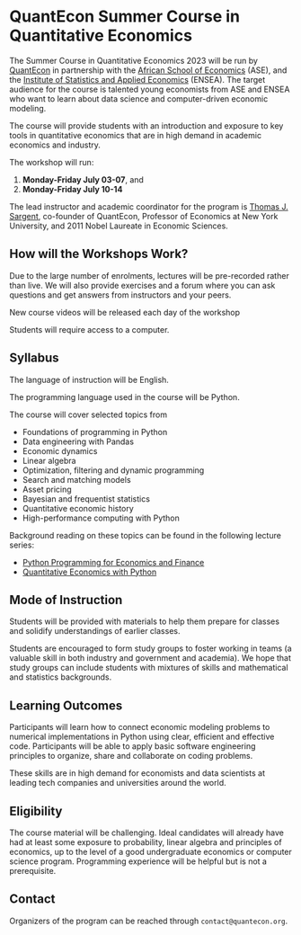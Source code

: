 # QuantEcon Summer Course in Quantitative Economics

The Summer Course in Quantitative Economics 2023 will be run by
[QuantEcon](https://quantecon.org/) in partnership with the [African School of
Economics](https://africanschoolofeconomics.com/) (ASE), and the [Institute of
Statistics and Applied Economics](https://ensea.ed.ci/) (ENSEA).  The target
audience for the course is talented young economists from ASE and ENSEA who
want to learn about  data science and computer-driven economic modeling.  

The course will provide students with an introduction and exposure to key
tools in quantitative economics that are in high demand in academic economics
and industry.

The workshop will run:
1. **Monday-Friday July 03-07**, and 
2. **Monday-Friday July 10-14**

The lead instructor and academic coordinator for the program is [Thomas J.
Sargent](http://www.tomsargent.com/), co-founder of QuantEcon, Professor of
Economics at New York University, and 2011 Nobel Laureate in Economic
Sciences.

## How will the Workshops Work? 

Due to the large number of enrolments, lectures will be pre-recorded rather
than live.  We will also provide exercises and a forum where you
can ask questions and get answers from instructors and your peers.  

New course videos will be released each day of the workshop

Students will require access to a computer.

## Syllabus

The language of instruction will be English.  

The programming language used in the course will be Python.

The course will cover selected topics from 

* Foundations of programming in Python
* Data engineering with Pandas
* Economic dynamics
* Linear algebra
* Optimization, filtering and dynamic programming 
* Search and matching models
* Asset pricing
* Bayesian and frequentist statistics
* Quantitative economic history
* High-performance computing with Python

Background reading on these topics can be found in the following lecture
series:

* [Python Programming for Economics and Finance](https://python-programming.quantecon.org/intro.html)
* [Quantitative Economics with Python](https://python.quantecon.org/intro.html)


## Mode of Instruction

Students will be provided with materials to help them prepare for classes and
solidify understandings of earlier classes.  

Students are encouraged to form study groups to foster working in teams (a
valuable skill in both industry and government and academia). We hope that
study groups can include students with mixtures of skills and mathematical and
statistics backgrounds. 


## Learning Outcomes

Participants will learn how to connect economic modeling problems to numerical
implementations in Python using clear, efficient and effective code.
Participants will be able to apply basic software engineering principles to
organize, share and collaborate on coding problems.

These skills are in high demand for economists and data scientists at leading
tech companies and universities around the world.

## Eligibility

The course material will be challenging.  Ideal candidates will already have
had at least some exposure to probability, linear algebra and principles of economics,
up to the level of a good undergraduate economics or computer science
program.  Programming experience will be helpful but is not a prerequisite.

## Contact

Organizers of the program can be reached through `contact@quantecon.org`.
